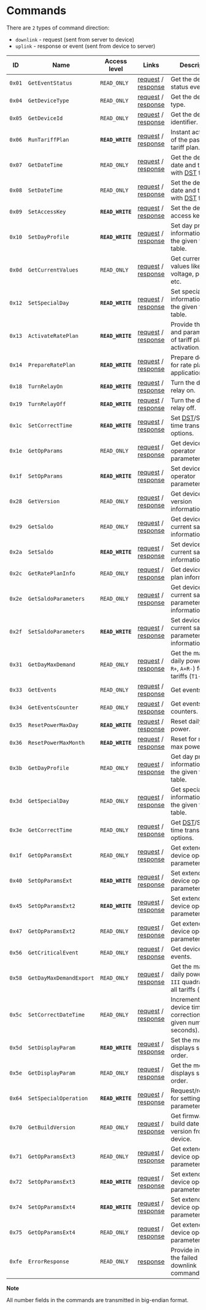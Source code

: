 # Commands

There are `2` types of command direction:

- `downlink` - request (sent from server to device)
- `uplink` - response or event (sent from device to server)

| ID     | Name                    | Access level     | Links                                                                                                                           | Description                                                                                            |
| ------ | ----------------------- | ---------------- | ------------------------------------------------------------------------------------------------------------------------------- | ------------------------------------------------------------------------------------------------------ |
| `0x01` | `GetEventStatus`        | `READ_ONLY`      | [request](../../mtx1/commands/GetEventStatus.md#request) / [response](../../mtx1/commands/GetEventStatus.md#response)           | Get the device status events.                                                                          |
| `0x04` | `GetDeviceType`         | `READ_ONLY`      | [request](../../mtx1/commands/GetDeviceType.md#request) / [response](../../mtx1/commands/GetDeviceType.md#response)             | Get the device type.                                                                                   |
| `0x05` | `GetDeviceId`           | `READ_ONLY`      | [request](../../mtx1/commands/GetDeviceId.md#request) / [response](../../mtx1/commands/GetDeviceId.md#response)                 | Get the device identifier.                                                                             |
| `0x06` | `RunTariffPlan`         | **`READ_WRITE`** | [request](../../mtx1/commands/RunTariffPlan.md#request) / [response](../../mtx1/commands/RunTariffPlan.md#response)             | Instant activation of the passive tariff plan.                                                         |
| `0x07` | `GetDateTime`           | `READ_ONLY`      | [request](../../mtx1/commands/GetDateTime.md#request) / [response](../../mtx1/commands/GetDateTime.md#response)                 | Get the device full date and time with [DST](https://en.wikipedia.org/wiki/Daylight_saving_time) flag. |
| `0x08` | `SetDateTime`           | `READ_ONLY`      | [request](../../mtx1/commands/SetDateTime.md#request) / [response](../../mtx1/commands/SetDateTime.md#response)                 | Set the device full date and time with [DST](https://en.wikipedia.org/wiki/Daylight_saving_time) flag. |
| `0x09` | `SetAccessKey`          | **`READ_WRITE`** | [request](../../mtx1/commands/SetAccessKey.md#request) / [response](../../mtx1/commands/SetAccessKey.md#response)               | Set the device access key.                                                                             |
| `0x10` | `SetDayProfile`         | **`READ_WRITE`** | [request](../../mtx1/commands/SetDayProfile.md#request) / [response](../../mtx1/commands/SetDayProfile.md#response)             | Set day profile information for the given tariff table.                                                |
| `0x0d` | `GetCurrentValues`      | `READ_ONLY`      | [request](../../mtx1/commands/GetCurrentValues.md#request) / [response](./GetCurrentValues.md#response)                         | Get current values like voltage, power, etc.                                                           |
| `0x12` | `SetSpecialDay`         | **`READ_WRITE`** | [request](../../mtx1/commands/SetSpecialDay.md#request) / [response](../../mtx1/commands/SetSpecialDay.md#response)             | Set special day information for the given tariff table.                                                |
| `0x13` | `ActivateRatePlan`      | **`READ_WRITE`** | [request](../../mtx1/commands/ActivateRatePlan.md#request) / [response](../../mtx1/commands/ActivateRatePlan.md#response)       | Provide the date and parameters of tariff plan activation.                                             |
| `0x14` | `PrepareRatePlan`       | **`READ_WRITE`** | [request](../../mtx1/commands/PrepareRatePlan.md#request) / [response](../../mtx1/commands/PrepareRatePlan.md#response)         | Prepare device for rate plan application.                                                              |
| `0x18` | `TurnRelayOn`           | **`READ_WRITE`** | [request](../../mtx1/commands/TurnRelayOn.md#request) / [response](../../mtx1/commands/TurnRelayOn.md#response)                 | Turn the device relay on.                                                                              |
| `0x19` | `TurnRelayOff`          | **`READ_WRITE`** | [request](../../mtx1/commands/TurnRelayOff.md#request) / [response](../../mtx1/commands/TurnRelayOff.md#response)               | Turn the device relay off.                                                                             |
| `0x1c` | `SetCorrectTime`        | **`READ_WRITE`** | [request](../../mtx1/commands/SetCorrectTime.md#request) / [response](../../mtx1/commands/SetCorrectTime.md#response)           | Set [DST](https://en.wikipedia.org/wiki/Daylight_saving_time)/Standard time transition options.        |
| `0x1e` | `GetOpParams`           | `READ_ONLY`      | [request](./GetOpParams.md#request) / [response](./GetOpParams.md#response)                                                     | Get device operator parameters.                                                                        |
| `0x1f` | `SetOpParams`           | **`READ_WRITE`** | [request](./SetOpParams.md#request) / [response](./SetOpParams.md#response)                                                     | Set device operator parameters.                                                                        |
| `0x28` | `GetVersion`            | `READ_ONLY`      | [request](../../mtx1/commands/GetVersion.md#request) / [response](../../mtx1/commands/GetVersion.md#response)                   | Get device version information.                                                                        |
| `0x29` | `GetSaldo`              | `READ_ONLY`      | [request](../../mtx1/commands/GetSaldo.md#request) / [response](../../mtx1/commands/GetSaldo.md#response)                       | Get device current saldo information.                                                                  |
| `0x2a` | `SetSaldo`              | **`READ_WRITE`** | [request](../../mtx1/commands/SetSaldo.md#request) / [response](../../mtx1/commands/SetSaldo.md#response)                       | Set device current saldo information.                                                                  |
| `0x2c` | `GetRatePlanInfo`       | `READ_ONLY`      | [request](../../mtx1/commands/GetRatePlanInfo.md#request) / [response](../../mtx1/commands/GetRatePlanInfo.md#response)         | Get device rate plan information.                                                                      |
| `0x2e` | `GetSaldoParameters`    | `READ_ONLY`      | [request](../../mtx1/commands/GetSaldoParameters.md#request) / [response](../../mtx1/commands/GetSaldoParameters.md#response)   | Get device current saldo parameters information.                                                       |
| `0x2f` | `SetSaldoParameters`    | **`READ_WRITE`** | [request](../../mtx1/commands/SetSaldoParameters.md#request) / [response](../../mtx1/commands/SetSaldoParameters.md#response)   | Set device current saldo parameters information.                                                       |
| `0x31` | `GetDayMaxDemand`       | `READ_ONLY`      | [request](./GetDayMaxDemand.md#request) / [response](./GetDayMaxDemand.md#response)                                             | Get the maximum daily power (`A+R+`, `R+`, `A+R-`) for all tariffs (`T1`-`T4`).                        |
| `0x33` | `GetEvents`             | `READ_ONLY`      | [request](../../mtx1/commands/GetEvevents.md#request) / [response](../../mtx1/commands/GetEvevents.md#response)                 | Get events.                                                                                            |
| `0x34` | `GetEventsCounter`      | `READ_ONLY`      | [request](../../mtx1/commands/GetEventsCounter.md#request) / [response](../../mtx1/commands/GetEventsCounter.md#response)       | Get events counters.                                                                                   |
| `0x35` | `ResetPowerMaxDay`      | **`READ_WRITE`** | [request](../../mtx1/commands/ResetPowerMaxDay.md#request) / [response](../../mtx1/commands/ResetPowerMaxDay.md#response)       | Reset daily max power.                                                                                 |
| `0x36` | `ResetPowerMaxMonth`    | **`READ_WRITE`** | [request](../../mtx1/commands/ResetPowerMaxMonth.md#request) / [response](../../mtx1/commands/ResetPowerMaxMonth.md#response)   | Reset for monthly max power.                                                                           |
| `0x3b` | `GetDayProfile`         | `READ_ONLY`      | [request](../../mtx1/commands/GetDayProfile.md#request) / [response](../../mtx1/commands/GetDayProfile.md#response)             | Get day profile information for the given tariff table.                                                |
| `0x3d` | `GetSpecialDay`         | `READ_ONLY`      | [request](../../mtx1/commands/GetSpecialDay.md#request) / [response](../../mtx1/commands/GetSpecialDay.md#response)             | Get special day information for the given tariff table.                                                |
| `0x3e` | `GetCorrectTime`        | `READ_ONLY`      | [request](../../mtx1/commands/GetCorrectTime.md#request) / [response](../../mtx1/commands/GetCorrectTime.md#response)           | Get [DST](https://en.wikipedia.org/wiki/Daylight_saving_time)/Standard time transition options.        |
| `0x1f` | `GetOpParamsExt`        | `READ_ONLY`      | [request](./GetOpParamsExt.md#request) / [response](./GetOpParamsExt.md#response)                                               | Get extended device operator parameters.                                                               |
| `0x40` | `SetOpParamsExt`        | **`READ_WRITE`** | [request](./SetOpParamsExt.md#request) / [response](./SetOpParamsExt.md#response)                                               | Set extended device operator parameters.                                                               |
| `0x45` | `SetOpParamsExt2`       | **`READ_WRITE`** | [request](./SetOpParamsExt2.md#request) / [response](./SetOpParamsExt2.md#response)                                             | Set extended device operator parameters 3.                                                             |
| `0x47` | `GetOpParamsExt2`       | `READ_ONLY`      | [request](./GetOpParamsExt2.md#request) / [response](./GetOpParamsExt2.md#response)                                             | Get extended device operator parameters 2.                                                             |
| `0x56` | `GetCriticalEvent`      | `READ_ONLY`      | [request](./GetCriticalEvent.md#request) / [response](./GetCriticalEvent.md#response)                                           | Get device critical events.                                                                            |
| `0x58` | `GetDayMaxDemandExport` | `READ_ONLY`      | [request](./GetDayMaxDemandExport.md#request) / [response](./GetDayMaxDemandExport.md#response)                                 | Get the maximum daily power (`II`-`III` quadrant) for all tariffs (`T1`-`T4`).                         |
| `0x5c` | `SetCorrectDateTime`    | `READ_ONLY`      | [request](../../mtx1/commands/SetCorrectDateTime.md#request) / [response](../../mtx1/commands/SetCorrectDateTime.md#response)   | Incremental device time correction (for a given number of seconds).                                    |
| `0x5d` | `SetDisplayParam`       | **`READ_WRITE`** | [request](./SetDisplayParam.md#request) / [response](../../mtx1/commands/SetDisplayParam.md#response)                           | Set the meter displays sorting order.                                                                  |
| `0x5e` | `GetDisplayParam`       | `READ_ONLY`      | [request](./GetDisplayParam.md#request) / [response](./GetDisplayParam.md#response)                                             | Get the meter displays sorting order.                                                                  |
| `0x64` | `SetSpecialOperation`   | **`READ_WRITE`** | [request](../../mtx1/commands/SetSpecialOperation.md#request) / [response](../../mtx1/commands/SetSpecialOperation.md#response) | Request/response for setting special parameters.                                                       |
| `0x70` | `GetBuildVersion`       | `READ_ONLY`      | [request](../../mtx1/commands/GetBuildVersion.md#request) / [response](../../mtx1/commands/GetBuildVersion.md#response)         | Get firmware build date and version from device.                                                       |
| `0x71` | `GetOpParamsExt3`       | `READ_ONLY`      | [request](../../mtx1/GetOpParamsExt3.md#request) / [response](../../mtx1/commands/GetOpParamsExt3.md#response)                  | Get extended device operator parameters 3.                                                             |
| `0x72` | `SetOpParamsExt3`       | **`READ_WRITE`** | [request](../../mtx1/SetOpParamsExt3.md#request) / [response](../../mtx1/commands/SetOpParamsExt3.md#response)                  | Set extended device operator parameters 3.                                                             |
| `0x74` | `SetOpParamsExt4`       | **`READ_WRITE`** | [request](./SetOpParamsExt4.md#request) / [response](./SetOpParamsExt4.md#response)                                             | Set extended device operator parameters 3.                                                             |
| `0x75` | `GetOpParamsExt4`       | `READ_ONLY`      | [request](./GetOpParamsExt4.md#request) / [response](./GetOpParamsExt4.md#response)                                             | Get extended device operator parameters 4.                                                             |
| `0xfe` | `ErrorResponse`         | `READ_ONLY`      | [response](../../mtx1/commands/ErrorResponse.md#response)                                                                       | Provide info for the failed downlink command.                                                          |


**Note**

All number fields in the commands are transmitted in big-endian format.
